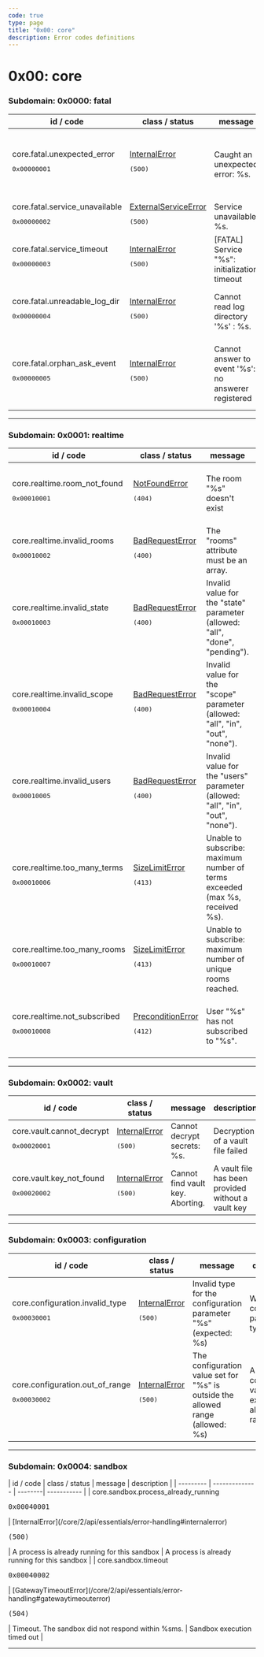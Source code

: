 ```yaml
---
code: true
type: page
title: "0x00: core"
description: Error codes definitions
---
```


[//]: # (This documentation is auto-generated)
[//]: # (If you need to update this page, execute: npm run doc-error-codes)

# 0x00: core



### Subdomain: 0x0000: fatal

| id / code | class / status | message | description |
| --------- | -------------- | --------| ----------- |
| core.fatal.unexpected_error<br/><pre>0x00000001</pre>  | [InternalError](/core/2/api/essentials/error-handling#internalerror) <pre>(500)</pre> | Caught an unexpected error: %s. | Caught an unexpected error. Please contact your support. |
| core.fatal.service_unavailable<br/><pre>0x00000002</pre>  | [ExternalServiceError](/core/2/api/essentials/error-handling#externalserviceerror) <pre>(500)</pre> | Service unavailable: %s. | An external service is unavailable |
| core.fatal.service_timeout<br/><pre>0x00000003</pre>  | [InternalError](/core/2/api/essentials/error-handling#internalerror) <pre>(500)</pre> | [FATAL] Service "%s": initialization timeout | Service initialization timeout |
| core.fatal.unreadable_log_dir<br/><pre>0x00000004</pre>  | [InternalError](/core/2/api/essentials/error-handling#internalerror) <pre>(500)</pre> | Cannot read log directory '%s' : %s. | Cannot read the content of the log directory |
| core.fatal.orphan_ask_event<br/><pre>0x00000005</pre>  | [InternalError](/core/2/api/essentials/error-handling#internalerror) <pre>(500)</pre> | Cannot answer to event '%s': no answerer registered | Internal error: the requested 'ask' event doesn't have an answerer |

---


### Subdomain: 0x0001: realtime

| id / code | class / status | message | description |
| --------- | -------------- | --------| ----------- |
| core.realtime.room_not_found<br/><pre>0x00010001</pre>  | [NotFoundError](/core/2/api/essentials/error-handling#notfounderror) <pre>(404)</pre> | The room "%s" doesn't exist | The provided room identifier doesn't exist |
| core.realtime.invalid_rooms<br/><pre>0x00010002</pre>  | [BadRequestError](/core/2/api/essentials/error-handling#badrequesterror) <pre>(400)</pre> | The "rooms" attribute must be an array. | The provided "rooms" argument is invalid |
| core.realtime.invalid_state<br/><pre>0x00010003</pre> <DeprecatedBadge version="2.0.0"/> | [BadRequestError](/core/2/api/essentials/error-handling#badrequesterror) <pre>(400)</pre> | Invalid value for the "state" parameter (allowed: "all", "done", "pending"). | An invalid value has been provided to the "state" argument |
| core.realtime.invalid_scope<br/><pre>0x00010004</pre>  | [BadRequestError](/core/2/api/essentials/error-handling#badrequesterror) <pre>(400)</pre> | Invalid value for the "scope" parameter (allowed: "all", "in", "out", "none"). | An invalid value has been provided to the "scope" argument |
| core.realtime.invalid_users<br/><pre>0x00010005</pre>  | [BadRequestError](/core/2/api/essentials/error-handling#badrequesterror) <pre>(400)</pre> | Invalid value for the "users" parameter (allowed: "all", "in", "out", "none"). | An invalid value has been provided to the "users" argument |
| core.realtime.too_many_terms<br/><pre>0x00010006</pre>  | [SizeLimitError](/core/2/api/essentials/error-handling#sizelimiterror) <pre>(413)</pre> | Unable to subscribe: maximum number of terms exceeded (max %s, received %s). | The number of filter terms exceeds the configured server limit |
| core.realtime.too_many_rooms<br/><pre>0x00010007</pre>  | [SizeLimitError](/core/2/api/essentials/error-handling#sizelimiterror) <pre>(413)</pre> | Unable to subscribe: maximum number of unique rooms reached. | The configured number of unique rooms has been reached |
| core.realtime.not_subscribed<br/><pre>0x00010008</pre>  | [PreconditionError](/core/2/api/essentials/error-handling#preconditionerror) <pre>(412)</pre> | User "%s" has not subscribed to "%s". | Tried to manage a room while not having subscribed to it |

---


### Subdomain: 0x0002: vault

| id / code | class / status | message | description |
| --------- | -------------- | --------| ----------- |
| core.vault.cannot_decrypt<br/><pre>0x00020001</pre>  | [InternalError](/core/2/api/essentials/error-handling#internalerror) <pre>(500)</pre> | Cannot decrypt secrets: %s. | Decryption of a vault file failed |
| core.vault.key_not_found<br/><pre>0x00020002</pre>  | [InternalError](/core/2/api/essentials/error-handling#internalerror) <pre>(500)</pre> | Cannot find vault key. Aborting. | A vault file has been provided without a vault key |

---


### Subdomain: 0x0003: configuration

| id / code | class / status | message | description |
| --------- | -------------- | --------| ----------- |
| core.configuration.invalid_type<br/><pre>0x00030001</pre>  | [InternalError](/core/2/api/essentials/error-handling#internalerror) <pre>(500)</pre> | Invalid type for the configuration parameter "%s" (expected: %s) | Wrong configuration parameter type |
| core.configuration.out_of_range<br/><pre>0x00030002</pre>  | [InternalError](/core/2/api/essentials/error-handling#internalerror) <pre>(500)</pre> | The configuration value set for "%s" is outside the allowed range (allowed: %s) | A configuration value exceeds the allowed range |

---


### Subdomain: 0x0004: sandbox

<DeprecatedBadge version="2.0.0">
| id / code | class / status | message | description |
| --------- | -------------- | --------| ----------- |
| core.sandbox.process_already_running<br/><pre>0x00040001</pre>  | [InternalError](/core/2/api/essentials/error-handling#internalerror) <pre>(500)</pre> | A process is already running for this sandbox | A process is already running for this sandbox |
| core.sandbox.timeout<br/><pre>0x00040002</pre>  | [GatewayTimeoutError](/core/2/api/essentials/error-handling#gatewaytimeouterror) <pre>(504)</pre> | Timeout. The sandbox did not respond within %sms. | Sandbox execution timed out |

---
</DeprecatedBadge>
